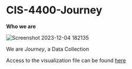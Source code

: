 # CIS-4400-Journey

**Who we are**

![Screenshot 2023-12-04 182135](https://github.com/arya0042/CIS-4400-Journey/assets/145073688/1c922fdf-c6b7-4ee3-bf31-5f71fff90b02)

We are *Journey*, a Data Collection 




Access to the visualization file can be found [here](https://drive.google.com/file/d/1mff8vnrWLopUcI3tw_Wb_p_5kFnL5WrU/view?usp=sharing)

